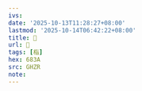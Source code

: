 ```yaml
---
ivs:
date: '2025-10-13T11:28:27+08:00'
lastmod: '2025-10-14T06:42:22+08:00'
title: 󰝇
url: 󰝇
tags: [栺]
hex: 683A
src: GHZR
note:
---
```

